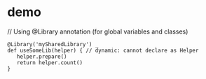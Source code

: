 # demo
 // Using @Library annotation (for global variables and classes)
 ```
@Library('mySharedLibrary') _
def useSomeLib(helper) { // dynamic: cannot declare as Helper
    helper.prepare()
    return helper.count()
}
